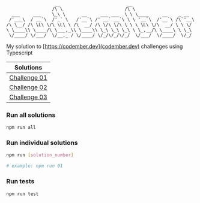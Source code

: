 ```
                  __                         __
                 /\ \                       /\ \
  ___     ___    \_\ \      __     ___ ___  \ \ \____     __    _ __
 /'___\  / __`\  /'_` \   /'__`\ /' __` __`\ \ \ '__`\  /'__`\ /\`'__\
/\ \__/ /\ \L\ \/\ \L\ \ /\  __/ /\ \/\ \/\ \ \ \ \L\ \/\  __/ \ \ \/
\ \____\\ \____/\ \___,_\\ \____\\ \_\ \_\ \_\ \ \_,__/\ \____\ \ \_\
 \/____/ \/___/  \/__,_ / \/____/ \/_/\/_/\/_/  \/___/  \/____/  \/_/

```

My solution to [https://codember.dev](codember.dev) challenges using Typescript

| Solutions               |
| ----------------------- |
| [Challenge 01](src/01/) |
| [Challenge 02](src/02/) |
| [Challenge 03](src/03/) |

### Run all solutions

```bash
npm run all
```

### Run individual solutions

```bash
npm run [solution_number]

# example: npm run 01
```

### Run tests

```bash
npm run test
```
